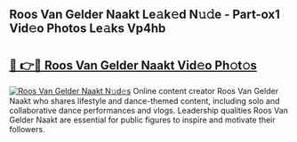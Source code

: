 ## Roos Van Gelder Naakt Le𝚊k𝚎d N𝚞𝚍e - Part-ox1 Vid𝚎o Photos Le𝚊ks Vp4hb

# <h2><a href="http://fb9a7n9.evod.top/?m=Roos+Van+Gelder+Naakt">🔗 👉🔴 Roos Van Gelder Naakt Vid𝚎o Ph𝚘t𝚘s</a></h2>

[![Roos Van Gelder Naakt N𝚞d𝚎s](https://i.imgur.com/8V9OHl7.gif)](http://fb9a7n9.evod.top/?m=Roos+Van+Gelder+Naakt)
Online content creator Roos Van Gelder Naakt who shares lifestyle and dance-themed content, including solo and collaborative dance performances and vlogs. Leadership qualities Roos Van Gelder Naakt are essential for public figures to inspire and motivate their followers. 
